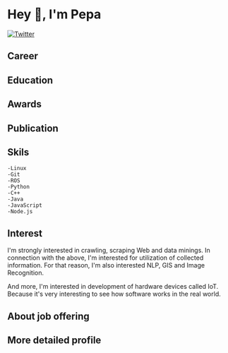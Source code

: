 # Hey 👋, I'm Pepa

[![Twitter](https://img.shields.io/twitter/follow/Pepa_enginner_?style=social)](https://twitter.com/yuiseki_)


## Career


## Education



## Awards



## Publication


## Skils
    -Linux
    -Git
    -ROS
    -Python
    -C++
    -Java
    -JavaScript
    -Node.js


## Interest
I'm strongly interested in crawling, scraping Web and data minings.
In connection with the above, I'm interested for utilization of collected information.
For that reason, I'm also interested NLP, GIS and Image Recognition.

And more, I'm interested in development of hardware devices called IoT.
Because it's very interesting to see how software works in the real world.


## About job offering



## More detailed profile
